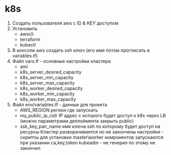 # k8s
1. Создать пользователя aws с ID & KEY доступом
2. Установить 
    - awscli
    - terraform
    - kubectl
3. В консоли aws создать ssh ключ (его имя потом прогписать в variables.tf)
4. Файл vars.tf - основные настройки кластера
    - ami
    - k8s_server_desired_capacity
    - k8s_server_min_capacity
    - k8s_server_max_capacity
    - k8s_worker_desired_capacity
    - k8s_worker_min_capacity
    - k8s_worker_max_capacity
5. Файл env/variables.tf - данные для проекта
    - AWS_REGION регион где запускать
    - my_public_ip_cidr IP адрес с которого будет доступ к k8s через LB (можно параметрами деплоймента закрыть public)
    - ssk_key_pair_name имя ключа ssh по которому будет доступ на ресурсы
Кластер разворачивается но не закончены настройки - скрипты для установки master\worker комронентов запускаются при указании ca,key,token kubeadm - не генерил по этому не закончил